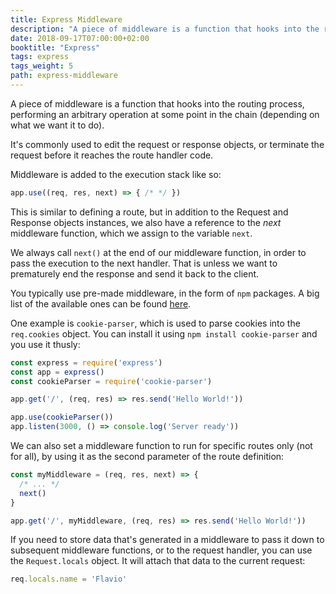 ```yaml
---
title: Express Middleware
description: "A piece of middleware is a function that hooks into the routing process, performing an arbitrary operation at some point in the chain (depending on what we want it to do)."
date: 2018-09-17T07:00:00+02:00
booktitle: "Express"
tags: express
tags_weight: 5
path: express-middleware
---
```


A piece of middleware is a function that hooks into the routing process, performing an arbitrary operation at some point in the chain (depending on what we want it to do).

It's commonly used to edit the request or response objects, or terminate the request before it reaches the route handler code.

Middleware is added to the execution stack like so:

```js
app.use((req, res, next) => { /* */ })
```

This is similar to defining a route, but in addition to the Request and Response objects instances, we also have a reference to the _next_ middleware function, which we assign to the variable `next`.

We always call `next()` at the end of our middleware function, in order to pass the execution to the next handler. That is unless we want to prematurely end the response and send it back to the client.

You typically use pre-made middleware, in the form of `npm` packages. A big list of the available ones can be found [here](https://expressjs.com/en/resources/middleware.html).

One example is `cookie-parser`, which is used to parse cookies into the `req.cookies` object. You can install it using `npm install cookie-parser` and you use it thusly:

```js
const express = require('express')
const app = express()
const cookieParser = require('cookie-parser')

app.get('/', (req, res) => res.send('Hello World!'))

app.use(cookieParser())
app.listen(3000, () => console.log('Server ready'))
```

We can also set a middleware function to run for specific routes only (not for all), by using it as the second parameter of the route definition:

```js
const myMiddleware = (req, res, next) => {
  /* ... */
  next()
}

app.get('/', myMiddleware, (req, res) => res.send('Hello World!'))
```

If you need to store data that's generated in a middleware to pass it down to subsequent middleware functions, or to the request handler, you can use the `Request.locals` object. It will attach that data to the current request:

```js
req.locals.name = 'Flavio'
```
